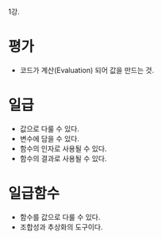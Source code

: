 1강. 
# 평가
- 코드가 계산(Evaluation) 되어 값을 만드는 것.

# 일급
- 값으로 다룰 수 있다.
- 변수에 담을 수 있다.
- 함수의 인자로 사용될 수 있다. 
- 함수의 결과로 사용될 수 있다. 

# 일급함수 
- 함수를 값으로 다룰 수 있다. 
- 조합성과 추상화의 도구이다. 
